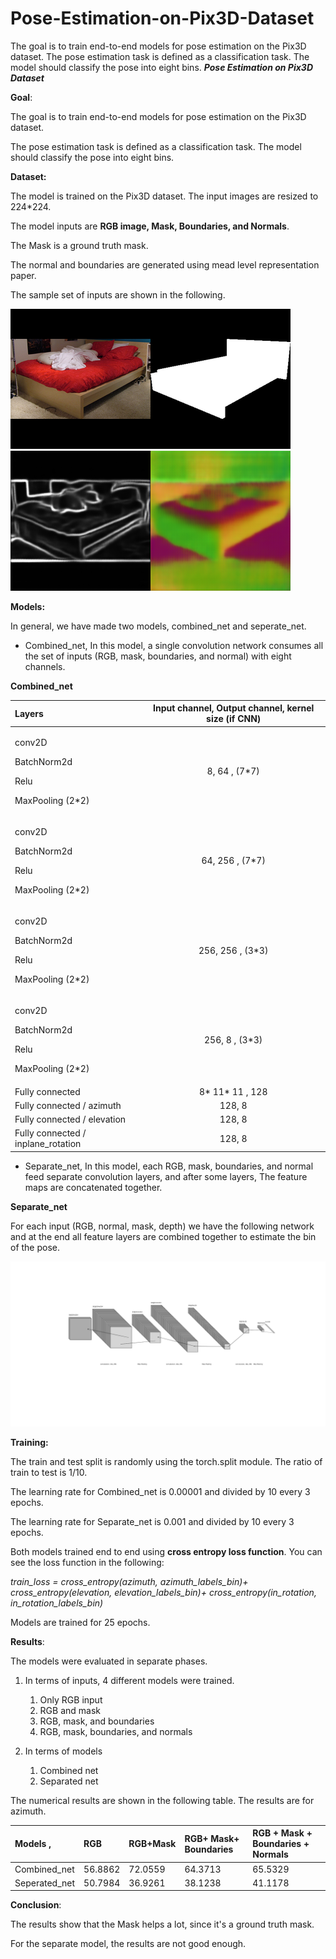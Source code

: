# Pose-Estimation-on-Pix3D-Dataset
The goal is to train end-to-end models for pose estimation on the Pix3D dataset. The pose estimation task is defined as a classification task. The model should classify the pose into eight bins.
﻿***Pose Estimation on Pix3D Dataset***

**Goal**:

The goal is to train end-to-end models for pose estimation on the Pix3D dataset.

The pose estimation task is defined as a classification task. The model should classify the pose into eight bins.

**Dataset:**

The model is trained on the Pix3D dataset. The input images are resized to 224\*224.

The model inputs are **RGB image, Mask, Boundaries, and Normals**. 

The Mask is a ground truth mask.

The normal and boundaries are generated using mead level representation paper.

The sample set of inputs are shown in the following.

![](imgs/rgb.png)![](imgs/mask.png)![](imgs/boundries.png)![](imgs/normal.png)

**Models:**

In general, we have made two models, combined\_net and seperate\_net.

- Combined\_net, In this model, a single convolution network consumes all the set of inputs (RGB, mask, boundaries, and normal) with eight channels. 



**Combined\_net**

|Layers|Input channel, Output channel, kernel size (if CNN)|
| :- | :-: |
|<p>conv2D</p><p>BatchNorm2d</p><p>Relu</p><p>MaxPooling (2\*2)</p>|<p>8, 64 , (7\*7)</p><p></p>|
|<p>conv2D</p><p>BatchNorm2d</p><p>Relu</p><p>MaxPooling (2\*2)</p>|64, 256 , (7\*7)|
|<p>conv2D</p><p>BatchNorm2d</p><p>Relu</p><p>MaxPooling (2\*2)</p>|256, 256 , (3\*3)|
|<p>conv2D</p><p>BatchNorm2d</p><p>Relu</p><p>MaxPooling (2\*2)</p>|256, 8 , (3\*3)|
|Fully connected |8\* 11\* 11 , 128|
|Fully connected / azimuth|128, 8|
|Fully connected / elevation|128, 8|
|Fully connected / inplane\_rotation|128, 8|



- Separate\_net, In this model, each RGB, mask, boundaries, and normal feed separate convolution layers, and after some layers, The feature maps are concatenated together.




**Separate\_net**

For each input (RGB, normal, mask, depth) we have the following network and at the end all feature layers are combined together to estimate the bin of the pose.

![](model.png)


**Training:**

The train and test split is randomly using the torch.split module. The ratio of train to test is 1/10.

The learning rate for Combined\_net is 0.00001 and divided by 10 every 3 epochs.

The learning rate for Separate\_net is 0.001 and divided by 10 every 3 epochs.

Both models trained end to end using **cross entropy loss function**. You can see the loss function in the following:

*train\_loss = cross\_entropy(azimuth, azimuth\_labels\_bin)+ cross\_entropy(elevation, elevation\_labels\_bin)+ cross\_entropy(in\_rotation, in\_rotation\_labels\_bin)*


Models are trained for 25 epochs.




**Results**: 

The models were evaluated in separate phases. 

1. In terms of inputs, 4 different models were trained. 
   1. Only RGB input
   1. RGB and mask
   1. RGB, mask, and boundaries
   1. RGB, mask, boundaries, and normals

1. In terms of models
   1. Combined net
   1. Separated net

The numerical results are shown in the following table. The results are for azimuth.



|<p>Models , </p><p></p>|RGB|RGB+Mask|RGB+ Mask+ Boundaries|RGB + Mask + Boundaries + Normals|
| :- | :- | :- | :- | :- |
|Combined\_net |56.8862|72.0559|64.3713|65.5329|
|Seperated\_net |50.7984|36.9261|38.1238|41.1178|


**Conclusion**:

The results show that the Mask helps a lot, since it's a ground truth mask. 

For the separate model, the results are not good enough.

